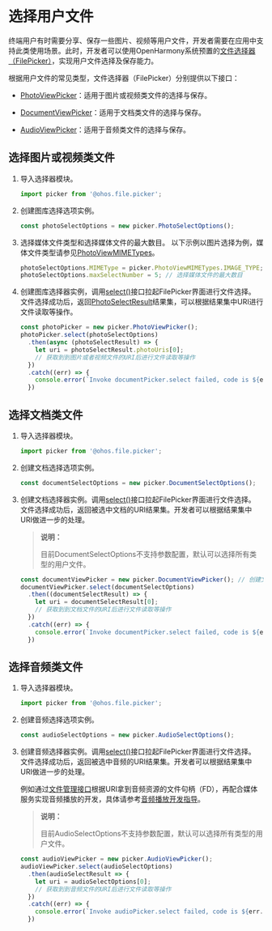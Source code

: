 # 选择用户文件

终端用户有时需要分享、保存一些图片、视频等用户文件，开发者需要在应用中支持此类使用场景。此时，开发者可以使用OpenHarmony系统预置的[文件选择器（FilePicker）](../reference/apis/js-apis-file-picker.md)，实现用户文件选择及保存能力。


根据用户文件的常见类型，文件选择器（FilePicker）分别提供以下接口：


- [PhotoViewPicker](../reference/apis/js-apis-file-picker.md#photoviewpicker)：适用于图片或视频类文件的选择与保存。

- [DocumentViewPicker](../reference/apis/js-apis-file-picker.md#documentviewpicker)：适用于文档类文件的选择与保存。

- [AudioViewPicker](../reference/apis/js-apis-file-picker.md#audioviewpicker)：适用于音频类文件的选择与保存。

## 选择图片或视频类文件

1. 导入选择器模块。
     
   ```ts
   import picker from '@ohos.file.picker';
   ```

2. 创建图库选择选项实例。
     
   ```ts
   const photoSelectOptions = new picker.PhotoSelectOptions();
   ```

3. 选择媒体文件类型和选择媒体文件的最大数目。
   以下示例以图片选择为例，媒体文件类型请参见[PhotoViewMIMETypes](../reference/apis/js-apis-file-picker.md#photoviewmimetypes)。

     
   ```ts
   photoSelectOptions.MIMEType = picker.PhotoViewMIMETypes.IMAGE_TYPE; // 过滤选择媒体文件类型为IMAGE
   photoSelectOptions.maxSelectNumber = 5; // 选择媒体文件的最大数目
   ```

4. 创建图库选择器实例，调用[select()](../reference/apis/js-apis-file-picker.md#select)接口拉起FilePicker界面进行文件选择。
   文件选择成功后，返回[PhotoSelectResult](../reference/apis/js-apis-file-picker.md#photoselectresult)结果集，可以根据结果集中URI进行文件读取等操作。

     
   ```ts
   const photoPicker = new picker.PhotoViewPicker();
   photoPicker.select(photoSelectOptions)
     .then(async (photoSelectResult) => {
       let uri = photoSelectResult.photoUris[0];
       // 获取到到图片或者视频文件的URI后进行文件读取等操作
     })
     .catch((err) => {
       console.error(`Invoke documentPicker.select failed, code is ${err.code}, message is ${err.message}`);
     })
   ```

## 选择文档类文件

1. 导入选择器模块。
     
   ```ts
   import picker from '@ohos.file.picker';
   ```

2. 创建文档选择选项实例。
     
   ```ts
   const documentSelectOptions = new picker.DocumentSelectOptions(); 
   ```

3. 创建文档选择器实例。调用[select()](../reference/apis/js-apis-file-picker.md#select-3)接口拉起FilePicker界面进行文件选择。
     文件选择成功后，返回被选中文档的URI结果集。开发者可以根据结果集中URI做进一步的处理。
   > **说明：**
   >
   > 目前DocumentSelectOptions不支持参数配置，默认可以选择所有类型的用户文件。
   
     
   ```ts
   const documentViewPicker = new picker.DocumentViewPicker(); // 创建文件选择器实例
   documentViewPicker.select(documentSelectOptions)
     .then((documentSelectResult) => {
       let uri = documentSelectResult[0];
       // 获取到到文档文件的URI后进行文件读取等操作
     })
     .catch((err) => {
       console.error(`Invoke documentPicker.select failed, code is ${err.code}, message is ${err.message}`);
     })
   ```

## 选择音频类文件

1. 导入选择器模块。
     
   ```ts
   import picker from '@ohos.file.picker';
   ```

2. 创建音频选择选项实例。
     
   ```ts
   const audioSelectOptions = new picker.AudioSelectOptions();
   ```

3. 创建音频选择器实例。调用[select()](../reference/apis/js-apis-file-picker.md#select-6)接口拉起FilePicker界面进行文件选择。
   文件选择成功后，返回被选中音频的URI结果集。开发者可以根据结果集中URI做进一步的处理。

     例如通过[文件管理接口](../reference/apis/js-apis-file-fs.md#ohosfilefs-%E6%96%87%E4%BB%B6%E7%AE%A1%E7%90%86)根据URI拿到音频资源的文件句柄（FD），再配合媒体服务实现音频播放的开发，具体请参考[音频播放开发指导](../media/audio-playback-overview.md)。
   > **说明：**
   >
   > 目前AudioSelectOptions不支持参数配置，默认可以选择所有类型的用户文件。
   
     
   ```ts
   const audioViewPicker = new picker.AudioViewPicker();
   audioViewPicker.select(audioSelectOptions)
     .then(audioSelectResult => {
       let uri = audioSelectOptions[0];
       // 获取到到音频文件的URI后进行文件读取等操作
     })
     .catch((err) => {
       console.error(`Invoke audioPicker.select failed, code is ${err.code}, message is ${err.message}`);
     })
   ```
